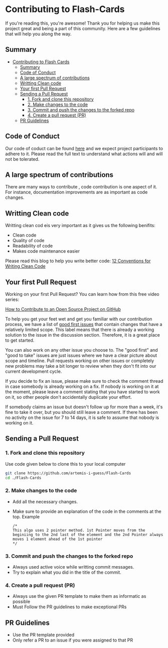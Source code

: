 <!-- # How to make your contribution count for Hacktoberfest 
- Sign up via the hacktoberfest account as a contributor at https://hacktoberfest.com/ -->

# Contributing to Flash-Cards

If you're reading this, you're awesome! Thank you for helping us make this project great and being a part of this community. Here are a few guidelines that will help you along the way.

## Summary

- [Contributing to Flash Cards](#contributing-to-Flash-Cards)
  - [Summary](#summary)
  - [Code of Conduct](#code-of-conduct)
  - [A large spectrum of contributions](#a-large-spectrum-of-contributions)
  - [Writting Clean code](#writting-clean-code)
  - [Your first Pull Request](#your-first-pull-request)
  - [Sending a Pull Request](#sending-a-pull-request)
    - [1. Fork and clone this repository](#1-fork-and-clone-this-repository)
    - [2. Make changes to the code](#2-make-changes-to-the-code)
    - [3. Commit and push the changes to the forked repo](#3-commit-and-push-the-changes-to-the-forked-repo)
    - [4. Create a pull request (PR)](#4-create-a-pull-request-pr)
  - [PR Guidelines](#pr-guidelines)

## Code of Conduct
Our code of coduct can be found [here]() and we expect project participants to adhere to it.
Please read the full text to understand what actions will and will not be tolerated.

## A large spectrum of contributions
There are many ways to contribute , code contribution is one aspect of it. For instance, documentation improvements are as important as code changes.

## Writting Clean code
Writting clean cod eis very important as it gives us the following benifits: 
- Clean code
- Quality of code
- Readability of code
- Makes code maintenance easier

Please read this blog to help you write better code: [12 Conventions for Writing Clean Code](https://betterprogramming.pub/12-conventions-for-writing-clean-code-e16c51e3939a)

## Your first Pull Request

Working on your first Pull Request? You can learn how from this free video series:

[How to Contribute to an Open Source Project on GitHub](https://egghead.io/courses/how-to-contribute-to-an-open-source-project-on-github)

To help you get your feet wet and get you familiar with our contribution process, we have a list of [good first issues](https://github.com/artemis-i-guess/Flash-Cards/issues?q=is:open+is:issue+label:"good+first+issue") that contain changes that have a relatively limited scope. This label means that there is already a working solution to the issue in the discussion section. Therefore, it is a great place to get started.


You can also work on any other issue you choose to.
The "good first" and "good to take" issues are just issues where we have a clear picture about scope and timeline.
Pull requests working on other issues or completely new problems may take a bit longer to review when they don't fit into our current development cycle.

If you decide to fix an issue, please make sure to check the comment thread in case somebody is already working on a fix. If nobody is working on it at the moment, please leave a comment stating that you have started to work on it, so other people don't accidentally duplicate your effort.

If somebody claims an issue but doesn't follow up for more than a week, it's fine to take it over, but you should still leave a comment.
If there has been no activity on the issue for 7 to 14 days, it is safe to assume that nobody is working on it.

## Sending a Pull Request

### 1. Fork and clone this repository

Use code given below to clone this to your local computer

```sh
git clone https://github.com/artemis-i-guess/Flash-Cards
cd ./Flash-Cards
```

### 2. Make changes to the code

- Add all the necessary changes. 
- Make sure to provide an explanation of the code in the comments at the top. Example
  
  ```
  /*
  This algo uses 2 pointer method. 1st Pointer moves from the beginiing to the 2nd last of the element and the 2nd Pointer always moves 1 element ahead of the 1st pointer
  */

  ```
### 3. Commit and push the changes to the forked repo

- Always used active voice while writting commit messages. 
- Try to explain what you did in the title of the commit.
  
### 4. Create a pull request (PR)
- Always use the given PR template to make them as informatic as possible
- Must Follow the PR guidelines to make exceptional PRs

## PR Guidelines

- Use the PR template provided
- Only refer a PR to an issue if you were assigned to that PR
